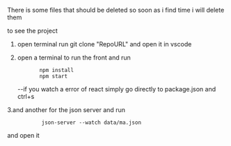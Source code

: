 There is some files that should be deleted so soon as i find time i will delete them 

to see the project 

1. open terminal run git clone "RepoURL" and open it in vscode 

2. open a terminal to run the front  and run 

              npm install  
              npm start 

   --if you watch a error of react simply go directly to package.json and ctrl+s 

 3.and another for the json server and run 

               json-server --watch data/ma.json 

and open it 



